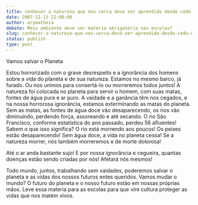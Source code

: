 ```yaml
---
title: conhecer a natureza que nos cerca deve ser aprendido desde cedo nas escolas!
date: 2007-12-13 22:00:00
author: arymatheia
debate: Meio ambiente deve ser matéria obrigatória nas escolas?
slug: conhecer-a-natureza-que-nos-cerca-deve-ser-aprendido-desde-cedo-nas-escolas
status: publish 
type: post
---
```


  

  

Vamos salvar o Planeta  

  

Estou horrorizado com o grave desrespeito e a ignorância dos homens sobre a vida do planeta e de sua natureza. Estamos no mesmo barco, já furado. Ou nos unimos para consertá-lo ou morreremos todos juntos! A natureza foi colocada no planeta para servir o homem, com suas matas, fontes de água pura e ar puro. A vaidade e a ganância têm nos cegados, e na nossa horrorosa ignorância, estamos exterminando as matas do planeta. Sem as matas, as fontes de água doce vão desaparecendo, os rios vão diminuindo, perdendo força, assoreando e até secando. O rio São Francisco, conforme estatística do ano passado, perdeu 56 afluentes! Sabem o que isso significa? O rio está morrendo aos poucos! Os peixes estão desaparecendo! Sem água doce, a vida no planeta cessa! Se a natureza morrer, nós também morreremos e de morte dolorosa!   

  

Até o ar anda bastante sujo! E por nossa ignorância e cegueira, quantas doenças estão sendo criadas por nós! Afetará nós mesmos!  

  

Todo mundo, juntos, trabalhando sem vaidades, poderemos salvar o planeta e as vidas dos nossos futuros entes queridos. Vamos mudar o mundo? O futuro do planeta e o nosso futuro estão em nossas próprias mãos. Leve essa materia para as escolas para que vire cultura proteger as vidas que nos matém vivos.
